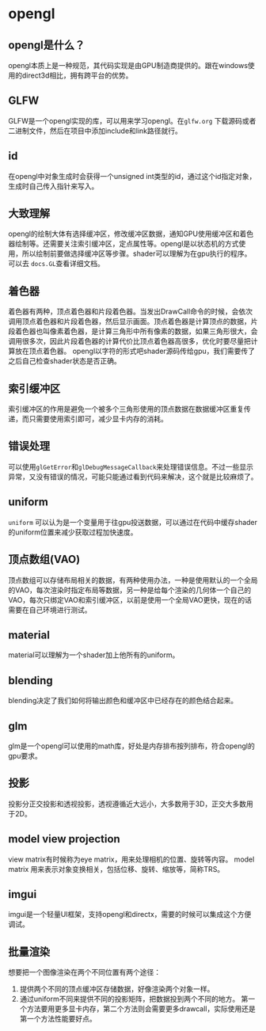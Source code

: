 # opengl

## opengl是什么？
opengl本质上是一种规范，其代码实现是由GPU制造商提供的。跟在windows使用的direct3d相比，拥有跨平台的优势。

## GLFW
GLFW是一个opengl实现的库，可以用来学习opengl。在`glfw.org` 下载源码或者二进制文件，然后在项目中添加include和link路径就行。

## id
在opengl中对象生成时会获得一个unsigned int类型的id，通过这个id指定对象，生成时自己传入指针来写入。

## 大致理解
opengl的绘制大体有选择缓冲区，修改缓冲区数据，通知GPU使用缓冲区和着色器绘制等。还需要关注索引缓冲区，定点属性等。opengl是以状态机的方式使用，所以绘制前要做选择缓冲区等步骤。shader可以理解为在gpu执行的程序。可以去 `docs.GL`查看详细文档。

## 着色器
着色器有两种，顶点着色器和片段着色器。当发出DrawCall命令的时候，会依次调用顶点着色器和片段着色器，然后显示画面。顶点着色器是计算顶点的数据，片段着色器也叫像素着色器，是计算三角形中所有像素的数据，如果三角形很大，会调用很多次，因此片段着色器的计算代价比顶点着色器高很多，优化时要尽量把计算放在顶点着色器。
opengl以字符的形式吧shader源码传给gpu，我们需要传了之后自己检查shader状态是否正确。

## 索引缓冲区
索引缓冲区的作用是避免一个被多个三角形使用的顶点数据在数据缓冲区重复传递，而只需要使用索引即可，减少显卡内存的消耗。

## 错误处理
可以使用`glGetError`和`glDebugMessageCallback`来处理错误信息。不过一些显示异常，又没有错误的情况，可能只能通过看到代码来解决，这个就是比较麻烦了。

## uniform
`uniform` 可以认为是一个变量用于往gpu投送数据，可以通过在代码中缓存shader的uniform位置来减少获取过程加快速度。

## 顶点数组(VAO)
顶点数组可以存储布局相关的数据，有两种使用办法，一种是使用默认的一个全局的VAO，每次渲染时指定布局等数据，另一种是给每个渲染的几何体一个自己的VAO，每次只绑定VAO和索引缓冲区，以前是使用一个全局VAO更快，现在的话需要在自己环境进行测试。

## material
material可以理解为一个shader加上他所有的uniform。

## blending
blending决定了我们如何将输出颜色和缓冲区中已经存在的颜色结合起来。

## glm
glm是一个opengl可以使用的math库，好处是内存排布按列排布，符合opengl的gpu要求。

## 投影
投影分正交投影和透视投影，透视遵循近大远小，大多数用于3D，正交大多数用于2D。

## model view projection
view matrix有时候称为eye matrix，用来处理相机的位置、旋转等内容。
model matrix 用来表示对象变换相关，包括位移、旋转、缩放等，简称TRS。

## imgui
imgui是一个轻量UI框架，支持opengl和directx，需要的时候可以集成这个方便调试。

## 批量渲染
想要把一个图像渲染在两个不同位置有两个途径：
1. 提供两个不同的顶点缓冲区存储数据，好像渲染两个对象一样。
2. 通过uniform不同来提供不同的投影矩阵，把数据投到两个不同的地方。
第一个方法要用更多显卡内存，第二个方法则会需要更多drawcall，实际使用还是第一个方法性能要好点。